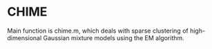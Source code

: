 # CHIME
Main function is chime.m, which deals with sparse clustering of high-dimensional Gaussian mixture models using the EM algorithm. 
